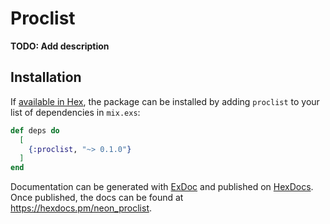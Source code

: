 # Proclist

**TODO: Add description**

## Installation

If [available in Hex](https://hex.pm/docs/publish), the package can be installed
by adding `proclist` to your list of dependencies in `mix.exs`:

```elixir
def deps do
  [
    {:proclist, "~> 0.1.0"}
  ]
end
```

Documentation can be generated with [ExDoc](https://github.com/elixir-lang/ex_doc)
and published on [HexDocs](https://hexdocs.pm). Once published, the docs can
be found at <https://hexdocs.pm/neon_proclist>.

